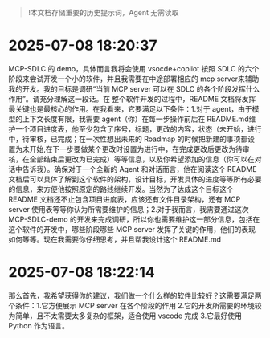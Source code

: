 > !本文档存储重要的历史提示词，Agent 无需读取
 # 2025-07-08 18:20:37
 MCP-SDLC 的 demo，具体而言我将会使用 vsocde+copliot 按照 SDLC 的六个阶段来尝试开发一个小的软件，并且我需要在中途部署相应的 mcp server来辅助我的开发。我的目标是调研“当前 MCP server 可以在 SDLC 的各个阶段发挥什么作用”。请充分理解这一段话。在 整个软件开发的过程中，README 文档将发挥最关键也是最核心的作用。在我看来，它要满足以下条件：1.对于 agent，由于模型的上下文长度有限，我需要 agent（你）在每一步操作前后在 README.md维护一个项目进度表，他至少包含了序号，标题，更改的内容，状态（未开始，进行中，待审核，已完成；在一次性想出未来的 Roadmap 的时候把新建的事项都设置为未开始,在下一步要做某个更改时设置为进行中，在完成更改后更改为待审核，在全部结束后更改为已完成）等等信息，以及你希望添加的信息（你可以在对话中告诉我）。确保对于一个全新的 Agent 和对话而言，他在阅读这个 README 文档后可以具体了解到这个软件的架构，设计目标，开发具体的进度等等所有必要的信息，来方便他按照原定的路线继续开发。当然为了达成这个目标这个 README 文档还不止包含项目进度表，应该还有文件目录架构，还有 MCP server 使用表等等你认为所需要维护的信息；2.对于我而言，我需要通过这次 MCP-SDLC-demo 的开发来完成调研，所以你也需要维护这一部分信息，包括在这个软件的开发中，哪些阶段哪些 MCP server 发挥了关键的作用，他们的表现如何等等。现在我需要你仔细思考，并且帮我设计这个 README.md

 # 2025-07-08 18:22:14
 那么首先，我希望获得你的建议，我们做一个什么样的软件比较好？这需要满足两个条件：1.它方便展示 MCP server 在各个阶段的作用 2.它的开发所需要的环境较为简单，且不太需要太多复杂的框架，适合使用 vscode 完成 3.它最好使用 Python 作为语言。